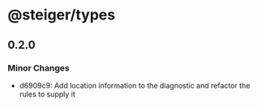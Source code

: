 # @steiger/types

## 0.2.0

### Minor Changes

- d6909c9: Add location information to the diagnostic and refactor the rules to supply it
